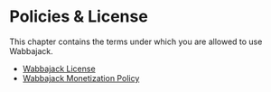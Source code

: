 # Policies & License

This chapter contains the terms under which you are allowed to use Wabbajack.

- [Wabbajack License](Wabbajack%20License.md)
- [Wabbajack Monetization Policy](Wabbajack%20Monetization%20Policy.md)
